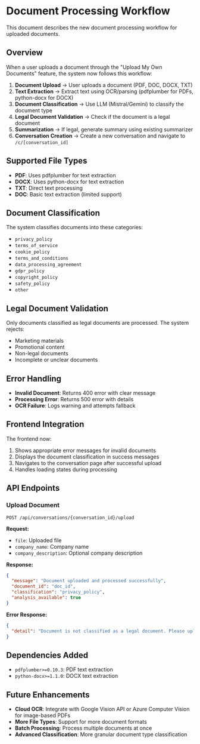 # Document Processing Workflow

This document describes the new document processing workflow for uploaded documents.

## Overview

When a user uploads a document through the "Upload My Own Documents" feature, the system now follows this workflow:

1. **Document Upload** → User uploads a document (PDF, DOC, DOCX, TXT)
2. **Text Extraction** → Extract text using OCR/parsing (pdfplumber for PDFs, python-docx for DOCX)
3. **Document Classification** → Use LLM (Mistral/Gemini) to classify the document type
4. **Legal Document Validation** → Check if the document is a legal document
5. **Summarization** → If legal, generate summary using existing summarizer
6. **Conversation Creation** → Create a new conversation and navigate to `/c/[conversation_id]`

## Supported File Types

- **PDF**: Uses pdfplumber for text extraction
- **DOCX**: Uses python-docx for text extraction
- **TXT**: Direct text processing
- **DOC**: Basic text extraction (limited support)

## Document Classification

The system classifies documents into these categories:

- `privacy_policy`
- `terms_of_service`
- `cookie_policy`
- `terms_and_conditions`
- `data_processing_agreement`
- `gdpr_policy`
- `copyright_policy`
- `safety_policy`
- `other`

## Legal Document Validation

Only documents classified as legal documents are processed. The system rejects:

- Marketing materials
- Promotional content
- Non-legal documents
- Incomplete or unclear documents

## Error Handling

- **Invalid Document**: Returns 400 error with clear message
- **Processing Error**: Returns 500 error with details
- **OCR Failure**: Logs warning and attempts fallback

## Frontend Integration

The frontend now:

1. Shows appropriate error messages for invalid documents
2. Displays the document classification in success messages
3. Navigates to the conversation page after successful upload
4. Handles loading states during processing

## API Endpoints

### Upload Document

```
POST /api/conversations/{conversation_id}/upload
```

**Request:**

- `file`: Uploaded file
- `company_name`: Company name
- `company_description`: Optional company description

**Response:**

```json
{
  "message": "Document uploaded and processed successfully",
  "document_id": "doc_id",
  "classification": "privacy_policy",
  "analysis_available": true
}
```

**Error Response:**

```json
{
  "detail": "Document is not classified as a legal document. Please upload a legal document such as a privacy policy, terms of service, or similar legal document."
}
```

## Dependencies Added

- `pdfplumber>=0.10.3`: PDF text extraction
- `python-docx>=1.1.0`: DOCX text extraction

## Future Enhancements

- **Cloud OCR**: Integrate with Google Vision API or Azure Computer Vision for image-based PDFs
- **More File Types**: Support for more document formats
- **Batch Processing**: Process multiple documents at once
- **Advanced Classification**: More granular document type classification
